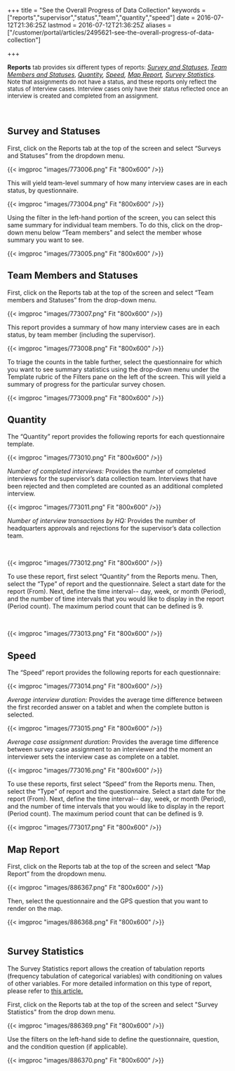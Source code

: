 ﻿+++
title = "See the Overall Progress of Data Collection"
keywords = ["reports","supervisor","status","team","quantity","speed"]
date = 2016-07-12T21:36:25Z
lastmod = 2016-07-12T21:36:25Z
aliases = ["/customer/portal/articles/2495621-see-the-overall-progress-of-data-collection"]

+++

**Reports** <span style="font-size: 13px;">tab provides six different
types of reports: </span>[*Survey and Statuses*](#survey)<span
style="font-size: 13px;">, </span>[*Team Members and
Statuses*](#team)<span style="font-size: 13px;">,
</span>*[Quantity](#quantity),*<span
style="font-size: 13px;"> </span>*[Speed](#speed), [Map Report](#Map),
[Survey Statistics](#stat).*<span style="font-size: 13px;">  Note
that assignments do not have a status, and these reports only reflect
the status of Interview cases. Interview cases only have their status
reflected once an interview is created and completed from an assignment.
 </span>

 

<span id="survey"></span>Survey and Statuses
--------------------------------------------

First, click on the Reports tab at the top of the screen and select
“Surveys and Statuses” from the dropdown menu. 

{{< imgproc "images/773006.png" Fit "800x600" />}}

This will yield team-level summary of how many interview cases are in
each status, by questionnaire. 

  
{{< imgproc "images/773004.png" Fit "800x600" />}}

Using the filter in the left-hand portion of the screen, you can select
this same summary for individual team members. To do this, click on the
drop-down menu below “Team members” and select the member whose summary
you want to see.

  
{{< imgproc "images/773005.png" Fit "800x600" />}}

<span id="team"></span>Team Members and Statuses
------------------------------------------------

First, click on the Reports tab at the top of the screen and select
“Team members and Statuses” from the drop-down menu.

  
{{< imgproc "images/773007.png" Fit "800x600" />}}

This report provides a summary of how many interview cases are in each
status, by team member (including the supervisor). 

  
{{< imgproc "images/773008.png" Fit "800x600" />}}

To triage the counts in the table further, select the questionnaire for
which you want to see summary statistics using the drop-down menu under
the Template rubric of the Filters pane on the left of the screen. This
will yield a summary of progress for the particular survey chosen.

{{< imgproc "images/773009.png" Fit "800x600" />}}

<span id="quantity"></span>Quantity 
-----------------------------------

The “Quantity” report provides the following reports for each
questionnaire template. 

  
{{< imgproc "images/773010.png" Fit "800x600" />}}

*Number of completed interviews:* Provides the number of completed
interviews for the supervisor’s data collection team. Interviews that
have been rejected and then completed are counted as an additional
completed interview. 

  
{{< imgproc "images/773011.png" Fit "800x600" />}}

*Number of interview transactions by HQ:* Provides the number of
headquarters approvals and rejections for the supervisor’s data
collection team.

 

{{< imgproc "images/773012.png" Fit "800x600" />}}

To use these report, first select “Quantity” from the Reports menu.
Then, select the “Type” of report and the questionnaire. Select a start
date for the report (From). Next, define the time interval-- day, week,
or month (Period), and the number of time intervals that you would like
to display in the report (Period count). The maximum period count that
can be defined is 9. 

 

{{< imgproc "images/773013.png" Fit "800x600" />}}

<span id="speed"></span>Speed 
------------------------------

The “Speed” report provides the following reports for each
questionnaire:  
  
{{< imgproc "images/773014.png" Fit "800x600" />}}
  
*Average interview duration:* Provides the average time difference
between the first recorded answer on a tablet and when the complete
button is selected.  
  
{{< imgproc "images/773015.png" Fit "800x600" />}}  
  
*Average case assignment duration:* Provides the average time difference
between survey case assignment to an interviewer and the moment an
interviewer sets the interview case as complete on a tablet.  
  
{{< imgproc "images/773016.png" Fit "800x600" />}}  
  
To use these reports, first select “Speed” from the Reports menu. Then,
select the “Type” of report and the questionnaire. Select a start date
for the report (From). Next, define the time interval-- day, week, or
month (Period), and the number of time intervals that you would like to
display in the report (Period count). The maximum period count that can
be defined is 9.  
  
{{< imgproc "images/773017.png" Fit "800x600" />}}  

<span id="Map"></span>Map Report 
---------------------------------

First, click on the Reports tab at the top of the screen and select “Map
Report” from the dropdown menu.  

{{< imgproc "images/886367.png" Fit "800x600" />}}  
  
Then, select the questionnaire and the GPS question that you want to
render on the map.   

{{< imgproc "images/886368.png" Fit "800x600" />}}  
 

<span id="stat"></span>Survey Statistics 
-----------------------------------------

The Survey Statistics report allows the creation of tabulation reports
(frequency tabulation of categorical variables) with conditioning on
values of other variables. For more detailed information on this type of
report, please refer to [this
article.](http://support.mysurvey.solutions/customer/en/portal/articles/2945778-report-survey-statistics?b_id=12728)   
  
First, click on the Reports tab at the top of the screen and select
"Survey Statistics" from the drop down menu.   

{{< imgproc "images/886369.png" Fit "800x600" />}}  

Use the filters on the left-hand side to define the questionnaire,
question, and the condition question (if applicable).   

{{< imgproc "images/886370.png" Fit "800x600" />}}
